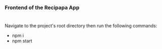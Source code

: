 ### Frontend of the Recipapa App

#

Navigate to the project's root directory then run the following commands:

- npm i
- npm start